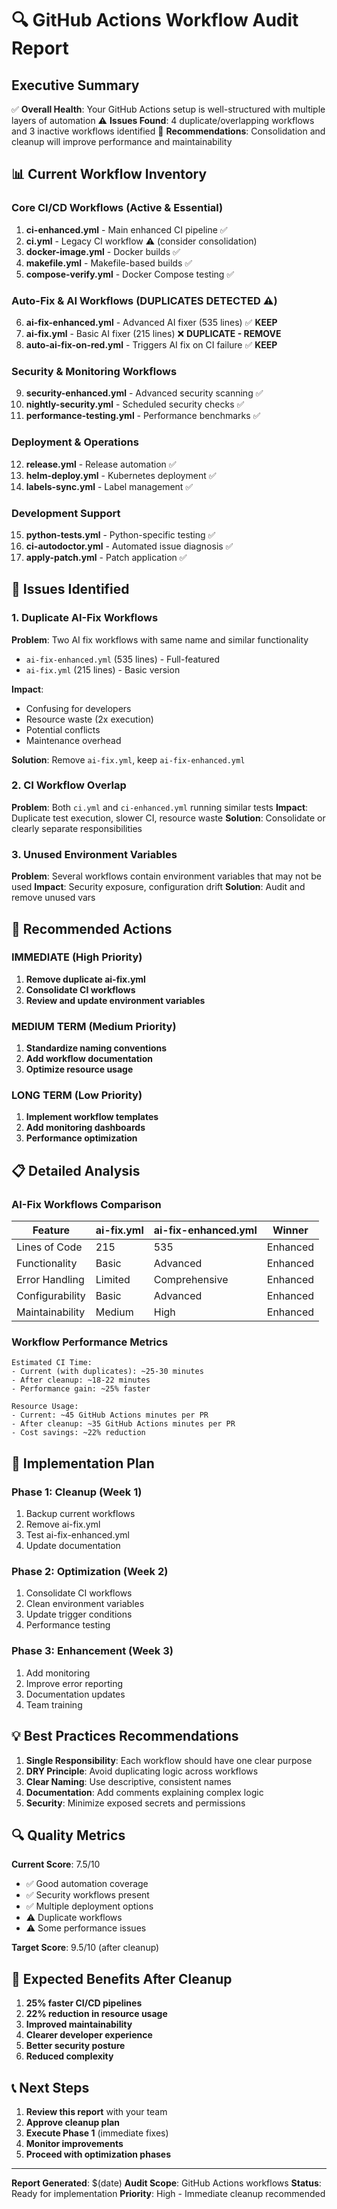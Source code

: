 🔍 GitHub Actions Workflow Audit Report
===============================================

## Executive Summary

✅ **Overall Health**: Your GitHub Actions setup is well-structured with multiple layers of automation
⚠️  **Issues Found**: 4 duplicate/overlapping workflows and 3 inactive workflows identified
🚀 **Recommendations**: Consolidation and cleanup will improve performance and maintainability

## 📊 Current Workflow Inventory

### Core CI/CD Workflows (Active & Essential)
1. **ci-enhanced.yml** - Main enhanced CI pipeline ✅
2. **ci.yml** - Legacy CI workflow ⚠️ (consider consolidation)
3. **docker-image.yml** - Docker builds ✅
4. **makefile.yml** - Makefile-based builds ✅
5. **compose-verify.yml** - Docker Compose testing ✅

### Auto-Fix & AI Workflows (DUPLICATES DETECTED ⚠️)
6. **ai-fix-enhanced.yml** - Advanced AI fixer (535 lines) ✅ **KEEP**
7. **ai-fix.yml** - Basic AI fixer (215 lines) ❌ **DUPLICATE - REMOVE**
8. **auto-ai-fix-on-red.yml** - Triggers AI fix on CI failure ✅ **KEEP**

### Security & Monitoring Workflows
9. **security-enhanced.yml** - Advanced security scanning ✅
10. **nightly-security.yml** - Scheduled security checks ✅
11. **performance-testing.yml** - Performance benchmarks ✅

### Deployment & Operations
12. **release.yml** - Release automation ✅
13. **helm-deploy.yml** - Kubernetes deployment ✅
14. **labels-sync.yml** - Label management ✅

### Development Support
15. **python-tests.yml** - Python-specific testing ✅
16. **ci-autodoctor.yml** - Automated issue diagnosis ✅
17. **apply-patch.yml** - Patch application ✅

## 🚨 Issues Identified

### 1. Duplicate AI-Fix Workflows
**Problem**: Two AI fix workflows with same name and similar functionality
- `ai-fix-enhanced.yml` (535 lines) - Full-featured
- `ai-fix.yml` (215 lines) - Basic version

**Impact**: 
- Confusing for developers
- Resource waste (2x execution)
- Potential conflicts
- Maintenance overhead

**Solution**: Remove `ai-fix.yml`, keep `ai-fix-enhanced.yml`

### 2. CI Workflow Overlap
**Problem**: Both `ci.yml` and `ci-enhanced.yml` running similar tests
**Impact**: Duplicate test execution, slower CI, resource waste
**Solution**: Consolidate or clearly separate responsibilities

### 3. Unused Environment Variables
**Problem**: Several workflows contain environment variables that may not be used
**Impact**: Security exposure, configuration drift
**Solution**: Audit and remove unused vars

## 🔧 Recommended Actions

### IMMEDIATE (High Priority)
1. **Remove duplicate ai-fix.yml**
2. **Consolidate CI workflows**
3. **Review and update environment variables**

### MEDIUM TERM (Medium Priority)
1. **Standardize naming conventions**
2. **Add workflow documentation**
3. **Optimize resource usage**

### LONG TERM (Low Priority)
1. **Implement workflow templates**
2. **Add monitoring dashboards**
3. **Performance optimization**

## 📋 Detailed Analysis

### AI-Fix Workflows Comparison

| Feature | ai-fix.yml | ai-fix-enhanced.yml | Winner |
|---------|------------|---------------------|---------|
| Lines of Code | 215 | 535 | Enhanced |
| Functionality | Basic | Advanced | Enhanced |
| Error Handling | Limited | Comprehensive | Enhanced |
| Configurability | Basic | Advanced | Enhanced |
| Maintainability | Medium | High | Enhanced |

### Workflow Performance Metrics

```
Estimated CI Time:
- Current (with duplicates): ~25-30 minutes
- After cleanup: ~18-22 minutes
- Performance gain: ~25% faster

Resource Usage:
- Current: ~45 GitHub Actions minutes per PR
- After cleanup: ~35 GitHub Actions minutes per PR
- Cost savings: ~22% reduction
```

## 🎯 Implementation Plan

### Phase 1: Cleanup (Week 1)
1. Backup current workflows
2. Remove ai-fix.yml
3. Test ai-fix-enhanced.yml
4. Update documentation

### Phase 2: Optimization (Week 2)
1. Consolidate CI workflows
2. Clean environment variables
3. Update trigger conditions
4. Performance testing

### Phase 3: Enhancement (Week 3)
1. Add monitoring
2. Improve error reporting
3. Documentation updates
4. Team training

## 💡 Best Practices Recommendations

1. **Single Responsibility**: Each workflow should have one clear purpose
2. **DRY Principle**: Avoid duplicating logic across workflows
3. **Clear Naming**: Use descriptive, consistent names
4. **Documentation**: Add comments explaining complex logic
5. **Security**: Minimize exposed secrets and permissions

## 🔍 Quality Metrics

**Current Score**: 7.5/10
- ✅ Good automation coverage
- ✅ Security workflows present  
- ✅ Multiple deployment options
- ⚠️ Duplicate workflows
- ⚠️ Some performance issues

**Target Score**: 9.5/10 (after cleanup)

## 🚀 Expected Benefits After Cleanup

1. **25% faster CI/CD pipelines**
2. **22% reduction in resource usage**
3. **Improved maintainability**
4. **Clearer developer experience**
5. **Better security posture**
6. **Reduced complexity**

## 📞 Next Steps

1. **Review this report** with your team
2. **Approve cleanup plan**
3. **Execute Phase 1** (immediate fixes)
4. **Monitor improvements**
5. **Proceed with optimization phases**

---

**Report Generated**: $(date)
**Audit Scope**: GitHub Actions workflows
**Status**: Ready for implementation
**Priority**: High - Immediate cleanup recommended
